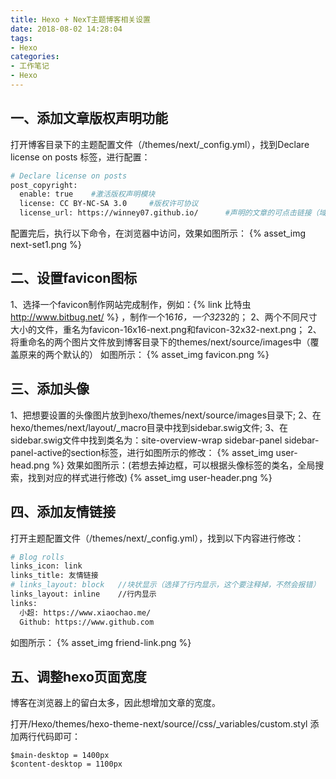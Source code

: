 ```yaml
---
title: Hexo + NexT主题博客相关设置
date: 2018-08-02 14:28:04
tags:
- Hexo
categories: 
- 工作笔记
- Hexo
---
```

## 一、添加文章版权声明功能
打开博客目录下的主题配置文件（/themes/next/_config.yml），找到Declare license on posts 标签，进行配置：
```bash
# Declare license on posts
post_copyright:
  enable: true    #激活版权声明模块
  license: CC BY-NC-SA 3.0     #版权许可协议
  license_url: https://winney07.github.io/      #声明的文章的可点击链接（域名）
  ```
配置完后，执行以下命令，在浏览器中访问，效果如图所示：
{% asset_img next-set1.png %}
<!--more-->
## 二、设置favicon图标
1、选择一个favicon制作网站完成制作，例如：{% link 比特虫  http://www.bitbug.net/ %} ，制作一个16*16，一个32*32的；
2、两个不同尺寸大小的文件，重名为favicon-16x16-next.png和favicon-32x32-next.png；
2、将重命名的两个图片文件放到博客目录下的themes/next/source/images中（覆盖原来的两个默认的）
如图所示：
{% asset_img favicon.png %}
## 三、添加头像
1、把想要设置的头像图片放到hexo/themes/next/source/images目录下;
2、在hexo/themes/next/layout/_macro目录中找到sidebar.swig文件;
3、在sidebar.swig文件中找到类名为：site-overview-wrap sidebar-panel sidebar-panel-active的section标签，进行如图所示的修改：
{% asset_img user-head.png %}
效果如图所示：(若想去掉边框，可以根据头像标签的类名，全局搜索，找到对应的样式进行修改)
{% asset_img user-header.png %}
## 四、添加友情链接
打开主题配置文件（/themes/next/_config.yml），找到以下内容进行修改：
```bash
# Blog rolls
links_icon: link
links_title: 友情链接 
# links_layout: block   //块状显示（选择了行内显示，这个要注释掉，不然会报错）
links_layout: inline    //行内显示
links:
  小超: https://www.xiaochao.me/
  Github: https://www.github.com
```
如图所示：
{% asset_img friend-link.png %}

## 五、调整hexo页面宽度
博客在浏览器上的留白太多，因此想增加文章的宽度。

打开/Hexo/themes/hexo-theme-next/source//css/_variables/custom.styl 添加两行代码即可：
```
$main-desktop = 1400px 
$content-desktop = 1100px
```
